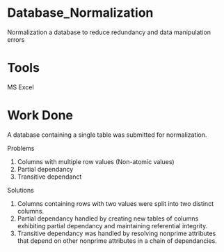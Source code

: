 # Database_Normalization
Normalization a database to reduce redundancy and data manipulation errors

# Tools
MS Excel

# Work Done
A database containing a single table was submitted for normalization.

Problems
1. Columns with multiple row values (Non-atomic values)
2. Partial dependancy
3. Transitive dependanct

Solutions
1. Columns containing rows with two values were split into two distinct columns.
2. Partial dependancy handled by creating new tables of columns exhibiting partial dependancy and maintaining referential integrity.
3. Transitive dependancy was handled by resolving nonprime attributes that depend on other nonprime attributes in a chain of dependancies.
